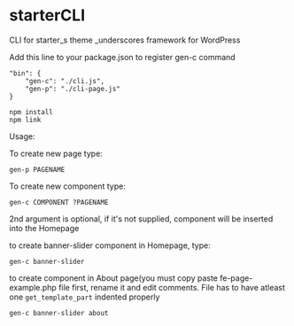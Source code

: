 # starterCLI
CLI for starter_s theme _underscores framework for WordPress

Add this line to your package.json to register gen-c command

```
"bin": {
    "gen-c": "./cli.js",
    "gen-p": "./cli-page.js"
}
```

```
npm install
npm link
```

Usage:

To create new page type:

```
gen-p PAGENAME
```

To create new component type:

```
gen-c COMPONENT ?PAGENAME
```

2nd argument is optional, if it's not supplied, component will be inserted into the Homepage

to create banner-slider component in Homepage, type: 
```
gen-c banner-slider
```

to create component in About page(you must copy paste fe-page-example.php file first, rename it and edit comments. File has to have atleast one ```get_template_part``` indented properly

```
gen-c banner-slider about
```

